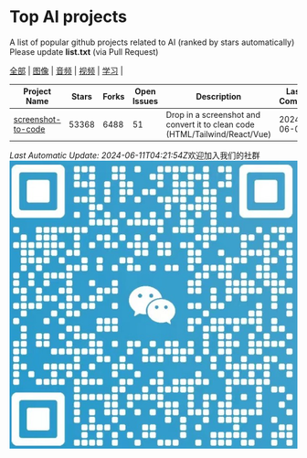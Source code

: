 # Top AI projects
A list of popular github projects related to AI (ranked by stars automatically)
Please update **list.txt** (via Pull Request)

<a href="./README.md">全部</a> |   <a href="./READMEpicture.md">图像</a> |   <a href="./READMEaudio.md">音频</a> | <a href="./READMEvideo.md">视频</a> | <a href="./READMElearn.md">学习</a> | 

| Project Name | Stars | Forks | Open Issues | Description | Last Commit |
| ------------ | ----- | ----- | ----------- | ----------- | ----------- |
| [screenshot-to-code](https://github.com/abi/screenshot-to-code) | 53368 | 6488 | 51 | Drop in a screenshot and convert it to clean code (HTML/Tailwind/React/Vue) | 2024-06-06 |

*Last Automatic Update: 2024-06-11T04:21:54Z*欢迎加入我们的社群 ![](https://raw.githubusercontent.com/mouuii/picture/master/weichat.jpg) 